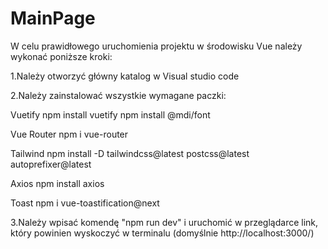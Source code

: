 # MainPage

W celu prawidłowego uruchomienia projektu w środowisku Vue należy wykonać poniższe kroki:

1.Należy otworzyć główny katalog w Visual studio code

2.Należy zainstalować wszystkie wymagane paczki:

Vuetify
npm install vuetify
npm install @mdi/font

Vue Router
npm i vue-router

Tailwind
npm install -D tailwindcss@latest postcss@latest autoprefixer@latest

Axios
npm install axios

Toast
npm i vue-toastification@next


3.Należy wpisać komendę "npm run dev" i uruchomić w przeglądarce link, który powinien wyskoczyć w terminalu (domyślnie http://localhost:3000/)

